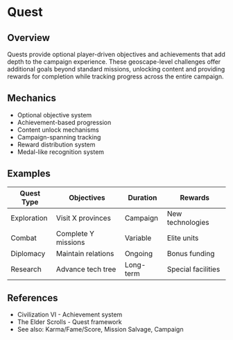 # Quest

## Overview
Quests provide optional player-driven objectives and achievements that add depth to the campaign experience. These geoscape-level challenges offer additional goals beyond standard missions, unlocking content and providing rewards for completion while tracking progress across the entire campaign.

## Mechanics
- Optional objective system
- Achievement-based progression
- Content unlock mechanisms
- Campaign-spanning tracking
- Reward distribution system
- Medal-like recognition system

## Examples
| Quest Type | Objectives | Duration | Rewards |
|------------|------------|----------|---------|
| Exploration | Visit X provinces | Campaign | New technologies |
| Combat | Complete Y missions | Variable | Elite units |
| Diplomacy | Maintain relations | Ongoing | Bonus funding |
| Research | Advance tech tree | Long-term | Special facilities |

## References
- Civilization VI - Achievement system
- The Elder Scrolls - Quest framework
- See also: Karma/Fame/Score, Mission Salvage, Campaign
